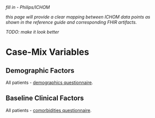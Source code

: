 *fill in - Philips/ICHOM*

*this page will provide a clear mapping between ICHOM data points as shown in the reference guide and corresponding FHIR artifacts.*

*TODO: make it look better*

# Case-Mix Variables
## Demographic Factors
All patients - [demographics questionnaire](Questionnaire-Demographics.html).

## Baseline Clinical Factors
All patients - [comorbidities questionnaire](Questionnaire-SACQComorbidities.html).